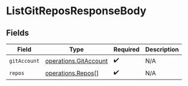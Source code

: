 # ListGitReposResponseBody


## Fields

| Field                                                          | Type                                                           | Required                                                       | Description                                                    |
| -------------------------------------------------------------- | -------------------------------------------------------------- | -------------------------------------------------------------- | -------------------------------------------------------------- |
| `gitAccount`                                                   | [operations.GitAccount](../../models/operations/gitaccount.md) | :heavy_check_mark:                                             | N/A                                                            |
| `repos`                                                        | [operations.Repos](../../models/operations/repos.md)[]         | :heavy_check_mark:                                             | N/A                                                            |